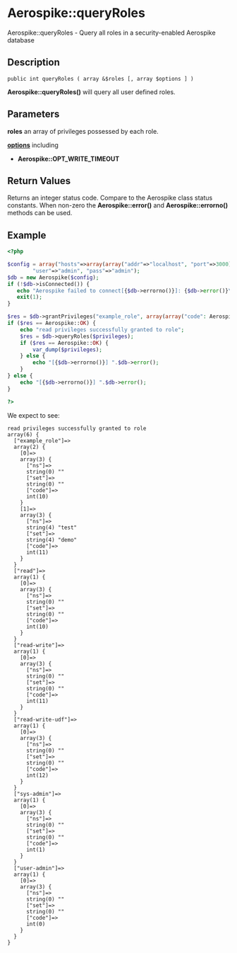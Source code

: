 
# Aerospike::queryRoles

Aerospike::queryRoles - Query all roles in a security-enabled Aerospike database

## Description

```
public int queryRoles ( array &$roles [, array $options ] )
```

**Aerospike::queryRoles()** will query  all user defined roles.

## Parameters

**roles** an array of privileges possessed by each role.

**[options](aerospike.md)** including
- **Aerospike::OPT_WRITE_TIMEOUT**

## Return Values

Returns an integer status code.  Compare to the Aerospike class status
constants.  When non-zero the **Aerospike::error()** and
**Aerospike::errorno()** methods can be used.

## Example

```php
<?php

$config = array("hosts"=>array(array("addr"=>"localhost", "port"=>3000)),
        "user"=>"admin", "pass"=>"admin");
$db = new Aerospike($config);
if (!$db->isConnected()) {
   echo "Aerospike failed to connect[{$db->errorno()}]: {$db->error()}\n";
   exit(1);
}

$res = $db->grantPrivileges("example_role", array(array("code": Aerospike::PRIV_READ)));
if ($res == Aerospike::OK) {
    echo "read privileges successfully granted to role";
    $res = $db->queryRoles($privileges);
    if ($res == Aerospike::OK) {
        var_dump($privileges);
    } else {
        echo "[{$db->errorno()}] ".$db->error();
    }
} else {
    echo "[{$db->errorno()}] ".$db->error();
}

?>
```

We expect to see:

```
read privileges successfully granted to role
array(6) {
  ["example_role"]=>
  array(2) {
    [0]=>
    array(3) {
      ["ns"]=>
      string(0) ""
      ["set"]=>
      string(0) ""
      ["code"]=>
      int(10)
    }
    [1]=>
    array(3) {
      ["ns"]=>
      string(4) "test"
      ["set"]=>
      string(4) "demo"
      ["code"]=>
      int(11)
    }
  }
  ["read"]=>
  array(1) {
    [0]=>
    array(3) {
      ["ns"]=>
      string(0) ""
      ["set"]=>
      string(0) ""
      ["code"]=>
      int(10)
    }
  }
  ["read-write"]=>
  array(1) {
    [0]=>
    array(3) {
      ["ns"]=>
      string(0) ""
      ["set"]=>
      string(0) ""
      ["code"]=>
      int(11)
    }
  }
  ["read-write-udf"]=>
  array(1) {
    [0]=>
    array(3) {
      ["ns"]=>
      string(0) ""
      ["set"]=>
      string(0) ""
      ["code"]=>
      int(12)
    }
  }
  ["sys-admin"]=>
  array(1) {
    [0]=>
    array(3) {
      ["ns"]=>
      string(0) ""
      ["set"]=>
      string(0) ""
      ["code"]=>
      int(1)
    }
  }
  ["user-admin"]=>
  array(1) {
    [0]=>
    array(3) {
      ["ns"]=>
      string(0) ""
      ["set"]=>
      string(0) ""
      ["code"]=>
      int(0)
    }
  }
}
```
